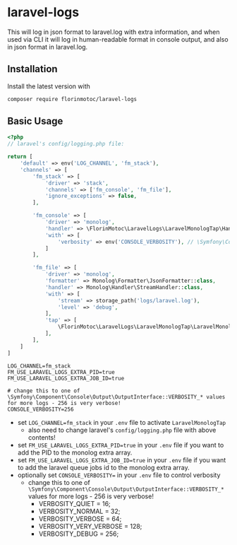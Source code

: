 # laravel-logs

This will log in json format to laravel.log with extra information, and when used via CLI it will log in human-readable format in console output, and also in json format in laravel.log.

## Installation

Install the latest version with

```bash
composer require florinmotoc/laravel-logs
```

## Basic Usage

```php
<?php
// laravel's config/logging.php file:

return [
    'default' => env('LOG_CHANNEL', 'fm_stack'),
    'channels' => [
        'fm_stack' => [
            'driver' => 'stack',
            'channels' => ['fm_console', 'fm_file'],
            'ignore_exceptions' => false,
        ],

        'fm_console' => [
            'driver' => 'monolog',
            'handler' => \FlorinMotoc\LaravelLogs\LaravelMonologTap\Handler\ConsoleHandler::class,
            'with' => [
                'verbosity' => env('CONSOLE_VERBOSITY'), // \Symfony\Component\Console\Output\OutputInterface::VERBOSITY_DEBUG
            ]
        ],

        'fm_file' => [
            'driver' => 'monolog',
            'formatter' => Monolog\Formatter\JsonFormatter::class,
            'handler' => Monolog\Handler\StreamHandler::class,
            'with' => [
                'stream' => storage_path('logs/laravel.log'),
                'level' => 'debug',
            ],
            'tap' => [
                \FlorinMotoc\LaravelLogs\LaravelMonologTap\LaravelMonologTap::class
            ],
        ],
    ]
]
```

```dotenv
LOG_CHANNEL=fm_stack
FM_USE_LARAVEL_LOGS_EXTRA_PID=true
FM_USE_LARAVEL_LOGS_EXTRA_JOB_ID=true

# change this to one of \Symfony\Component\Console\Output\OutputInterface::VERBOSITY_* values for more logs - 256 is very verbose!
CONSOLE_VERBOSITY=256
```

- set `LOG_CHANNEL=fm_stack` in your `.env` file to activate `LaravelMonologTap`
    - also need to change laravel's `config/logging.php` file with above contents!
- set `FM_USE_LARAVEL_LOGS_EXTRA_PID=true` in your `.env` file if you want to add the PID to the monolog extra array.
- set `FM_USE_LARAVEL_LOGS_EXTRA_JOB_ID=true` in your `.env` file if you want to add the laravel queue jobs id to the monolog extra array.
- optionally set `CONSOLE_VERBOSITY=` in your `.env` file to control verbosity
    - change this to one of `\Symfony\Component\Console\Output\OutputInterface::VERBOSITY_*` values for more logs - 256 is very verbose!
      - VERBOSITY_QUIET = 16;
      - VERBOSITY_NORMAL = 32;
      - VERBOSITY_VERBOSE = 64;
      - VERBOSITY_VERY_VERBOSE = 128;
      - VERBOSITY_DEBUG = 256;
